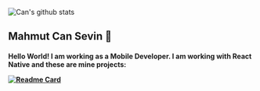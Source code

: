 ![Can's github stats](https://github-readme-stats.vercel.app/api?username=can-sevin&show_icons=true&theme=midnight-purple&count_private=true)
<h2>Mahmut Can Sevin 👋
<h4>Hello World! I am working as a Mobile Developer. I am working with React Native and these are mine projects:
<b>

[![Readme Card](https://github-readme-stats.vercel.app/api/pin/?username=anuraghazra&repo=github-readme-stats)](https://github.com/anuraghazra/github-readme-stats)
